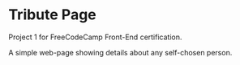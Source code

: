 # Tribute Page

Project 1 for FreeCodeCamp Front-End certification. 

A simple web-page showing details about any self-chosen person.